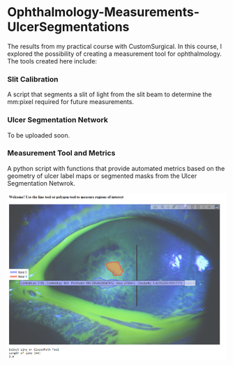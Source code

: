 # Ophthalmology-Measurements-UlcerSegmentations
The results from my practical course with CustomSurgical. 
In this course, I explored the possibility of creating a measurement tool for ophthalmology.
The tools created here include: 

### Slit Calibration
A script that segments a slit of light from the slit beam to determine the mm:pixel required for future measurements.

### Ulcer Segmentation Network
To be uploaded soon.

### Measurement Tool and Metrics
A python script with functions that provide automated metrics based on the geometry of ulcer label maps or segmented masks from the Ulcer Segmentation Netwrok.

![alt text](https://github.com/AymanIraqi/Ophthalmology-Measurements-UlcerSegmentations/blob/main/Compute%20Metrics/Measurement%20Application%20Screenshot.png)
